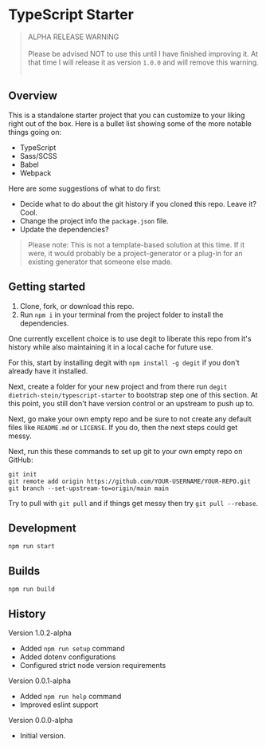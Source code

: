 # TypeScript Starter

> ALPHA RELEASE WARNING<br><br>
> Please be advised NOT to use this until I have finished improving it. At that time I will release it as version `1.0.0` and will remove this warning.<br><br>

## Overview

This is a standalone starter project that you can customize to your liking right out of the box. Here is a bullet list showing some of the more notable things going on:

- TypeScript
- Sass/SCSS
- Babel
- Webpack

Here are some suggestions of what to do first:

- Decide what to do about the git history if you cloned this repo. Leave it? Cool.
- Change the project info the `package.json` file.
- Update the dependencies?

> Please note: This is not a template-based solution at this time. If it were, it would probably be a project-generator or a plug-in for an existing generator that someone else made.

## Getting started

1. Clone, fork, or download this repo.
2. Run `npm i` in your terminal from the project folder to install the dependencies.

One currently excellent choice is to use degit to liberate this repo from it's history while also maintaining it in a local cache for future use.

For this, start by installing degit with `npm install -g degit` if you don't already have it installed.

Next, create a folder for your new project and from there run `degit dietrich-stein/typescript-starter` to bootstrap step one of this section. At this point, you still don't have version control or an upstream to push up to.

Next, go make your own empty repo and be sure to not create any default files like `README.md` or `LICENSE`. If you do, then the next steps could get messy.

Next, run this these commands to set up git to your own empty repo on GitHub:

```
git init
git remote add origin https://github.com/YOUR-USERNAME/YOUR-REPO.git
git branch --set-upstream-to=origin/main main
```

Try to pull with `git pull` and if things get messy then try `git pull --rebase`.

## Development

```
npm run start
```

## Builds

```
npm run build
```

## History

Version 1.0.2-alpha

- Added `npm run setup` command
- Added dotenv configurations
- Configured strict node version requirements

Version 0.0.1-alpha

- Added `npm run help` command
- Improved eslint support

Version 0.0.0-alpha

- Initial version.








